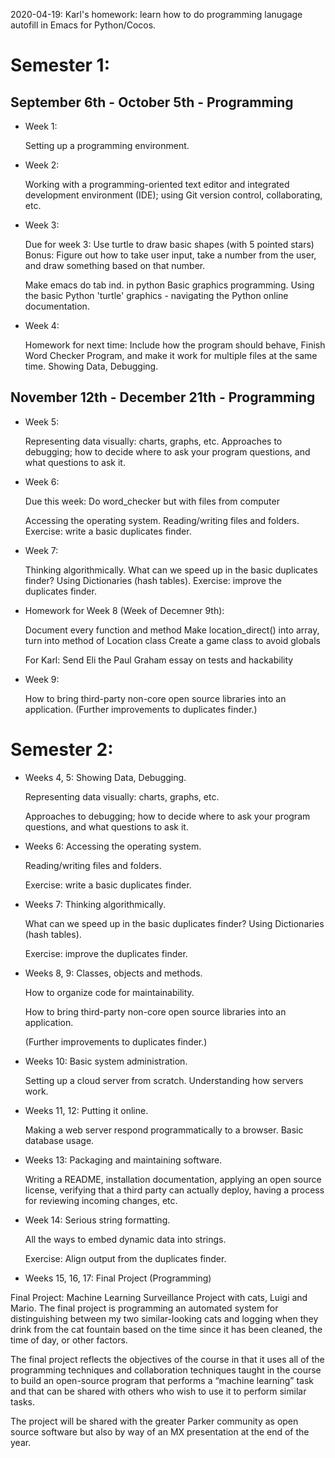 2020-04-19: Karl's homework: learn how to do programming lanugage autofill in Emacs for Python/Cocos.

# Semester 1:

## September 6th - October 5th - Programming

* Week 1: 

  Setting up a programming environment.

* Week 2: 

  Working with a programming-oriented text editor and integrated development environment (IDE); using Git version control, collaborating, etc.

* Week 3: 

  Due for week 3: Use turtle to draw basic shapes (with 5 pointed stars)
  Bonus: Figure out how to take user input, take a number from the user, and draw something based on that number.

  Make emacs do tab ind. in python
  Basic graphics programming.
  Using the basic Python 'turtle' graphics - navigating the Python online documentation.

* Week 4:

  Homework for next time: Include how the program should behave, Finish Word Checker Program, and make it work for multiple files at the same time.
  Showing Data, Debugging.

## November 12th - December 21th - Programming

* Week 5:

  Representing data visually: charts, graphs, etc.
  Approaches to debugging; how to decide where to ask your program questions, and what questions to ask it.

* Week 6:

  Due this week:
  Do word_checker but with files from computer

  Accessing the operating system.
  Reading/writing files and folders.
  Exercise: write a basic duplicates finder.
  
* Week 7:

  Thinking algorithmically.
  What can we speed up in the basic duplicates finder?
  Using Dictionaries (hash tables).
  Exercise: improve the duplicates finder.

* Homework for Week 8 (Week of Decemner 9th):

  Document every function and method
  Make location_direct() into array, turn into method of Location class
  Create a game class to avoid globals

  For Karl: Send Eli the Paul Graham essay on tests and hackability

* Week 9:

  How to bring third-party non-core open source libraries into an application.
  (Further improvements to duplicates finder.)

# Semester 2:

* Weeks 4, 5: Showing Data, Debugging.

  Representing data visually: charts, graphs, etc.

  Approaches to debugging; how to decide where to ask 
  your program questions, and what questions to ask it.

* Weeks 6: Accessing the operating system.

  Reading/writing files and folders.

  Exercise: write a basic duplicates finder.

* Weeks 7: Thinking algorithmically.

  What can we speed up in the basic duplicates finder?
  Using Dictionaries (hash tables).

  Exercise: improve the duplicates finder.

* Weeks 8, 9: Classes, objects and methods.

  How to organize code for maintainability.

  How to bring third-party non-core open source 
  libraries into an application.

  (Further improvements to duplicates finder.)

* Weeks 10: Basic system administration.

  Setting up a cloud server from scratch.
  Understanding how servers work.

* Weeks 11, 12: Putting it online.

  Making a web server respond programmatically 
  to a browser.  Basic database usage.

* Weeks 13: Packaging and maintaining software.

  Writing a README, installation documentation, 
  applying an open source license, verifying
  that a third party can actually deploy, having
  a process for reviewing incoming changes, etc.

* Week 14: Serious string formatting.

  All the ways to embed dynamic data into strings.

  Exercise: Align output from the duplicates finder.

* Weeks 15, 16, 17:  Final Project (Programming)

Final Project: Machine Learning Surveillance Project with cats, Luigi
and Mario.  The final project is programming an automated system for
distinguishing between my two similar-looking cats and logging when
they drink from the cat fountain based on the time since it has been
cleaned, the time of day, or other factors.

The final project reflects the objectives of the course in that it
uses all of the programming techniques and collaboration techniques
taught in the course to build an open-source program that performs a
“machine learning” task and that can be shared with others who wish to
use it to perform similar tasks.

The project will be shared with the greater Parker community as open
source software but also by way of an MX presentation at the end of
the year.
